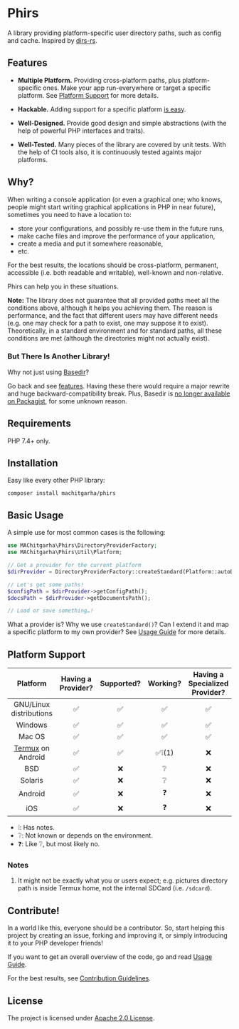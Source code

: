 # Phirs

A library providing platform-specific user directory paths, such as config and cache. Inspired by [dirs-rs](https://github.com/dirs-dev/dirs-rs).

## Features

-   **Multiple Platform.** Providing cross-platform paths, plus platform-specific ones. Make your app run-everywhere or target a specific platform. See [Platform Support](#platform-support) for more details.

-   **Hackable.** Adding support for a specific platform [is easy](./docs/en/usage-guide.md#example-android-platform-support).

-   **Well-Designed.** Provide good design and simple abstractions (with the help of powerful PHP interfaces and traits).

-   **Well-Tested.** Many pieces of the library are covered by unit tests. With the help of CI tools also, it is continuously tested againts major platforms.

## Why?

When writing a console application (or even a graphical one; who knows, people might start writing graphical applications in PHP in near future), sometimes you need to have a location to:

-   store your configurations, and possibly re-use them in the future runs,
-   make cache files and improve the performance of your application,
-   create a media and put it somewhere reasonable,
-   etc.

For the best results, the locations should be cross-platform, permanent, accessible (i.e. both readable and writable), well-known and non-relative.

Phirs can help you in these situations.

**Note:** The library does not guarantee that all provided paths meet all the conditions above, although it helps you achieving them. The reason is performance, and the fact that different users may have different needs (e.g. one may check for a path to exist, one may suppose it to exist). Theoretically, in a standard environment and for standard paths, all these conditions are met (although the directories might not actually exist).

### But There Is Another Library!

Why not just using [Basedir](https://github.com/clue-labs/php-basedir)?

Go back and see [features](#features). Having these there would require a major rewrite and huge backward-compatibility break. Plus, Basedir is [no longer available on Packagist](https://packagist.org/search/?q=basedir), for some unknown reason.

## Requirements

PHP 7.4+ only.

## Installation

Easy like every other PHP library:

```
composer install machitgarha/phirs
```

## Basic Usage

A simple use for most common cases is the following:

```php
use MAChitgarha\Phirs\DirectoryProviderFactory;
use MAChitgarha\Phirs\Util\Platform;

// Get a provider for the current platform
$dirProvider = DirectoryProviderFactory::createStandard(Platform::autoDetect());

// Let's get some paths!
$configPath = $dirProvider->getConfigPath();
$docsPath = $dirProvider->getDocumentsPath();

// Load or save something…!
```

What a provider is? Why we use `createStandard()`? Can I extend it and map a specific platform to my own provider? See [Usage Guide](./docs/en/usage-guide.md) for more details.

## Platform Support

|Platform|Having a Provider?|Supported?|Working?|Having a Specialized Provider?|
|:-:|:-:|:-:|:-:|:-:|
|GNU/Linux distributions|✅|✅|✅|✅|
|Windows|✅|✅|✅|✅|
|Mac OS|✅|✅|✅|✅|
|[Termux](https://termux.com) on Android|✅|✅|✅❕(1)|❌|
|BSD|✅|❌|❔|❌|
|Solaris|✅|❌|❔|❌|
|Android|✅|❌|❓|❌|
|iOS|✅|❌|❓|❌|

-   ❕: Has notes.
-   ❔: Not known or depends on the environment.
-   ❓: Like ❔, but most likely no.

### Notes

1.  It might not be exactly what you or users expect; e.g. pictures directory path is inside Termux home, not the internal SDCard (i.e. `/sdcard`).

## Contribute!

In a world like this, everyone should be a contributor. So, start helping this project by creating an issue, forking and improving it, or simply introducing it to your PHP developer friends!

If you want to get an overall overview of the code, go and read [Usage Guide](#usage-guide).

For the best results, see [Contribution Guidelines](./.github/CONTRIBUTING.md).

## License

The project is licensed under [Apache 2.0 License](./LICENSE.md).
